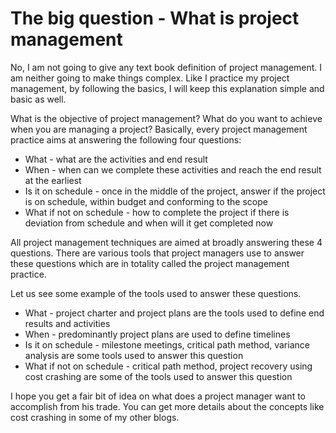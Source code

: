 # The big question - What is project management

No, I am not going to give any text book definition of project management. I am neither going to make things complex. Like I practice my project management, by following the basics, I will keep this explanation simple and basic as well.

What is the objective of project management? What do you want to achieve when you are managing a project? Basically, every project management practice aims at answering the following four questions:

* What - what are the activities and end result
* When - when can we complete these activities and reach the end result at the earliest
* Is it on schedule - once in the middle of the project, answer if the project is on schedule, within budget and conforming to the scope
* What if not on schedule - how to complete the project if there is deviation from schedule and when will it get completed now

All project management techniques are aimed at broadly answering these 4 questions. There are various tools that project managers use to answer these questions which are in totality called the project management practice.

Let us see some example of the tools used to answer these questions.

* What - project charter and project plans are the tools used to define end results and activities
* When - predominantly project plans are used to define timelines
* Is it on schedule - milestone meetings, critical path method, variance analysis are some tools used to answer this question
* What if not on schedule - critical path method, project recovery using cost crashing are some of the tools used to answer this question

I hope you get a fair bit of idea on what does a project manager want to accomplish from his trade. You can get more details about the concepts like cost crashing in some of my other blogs.
